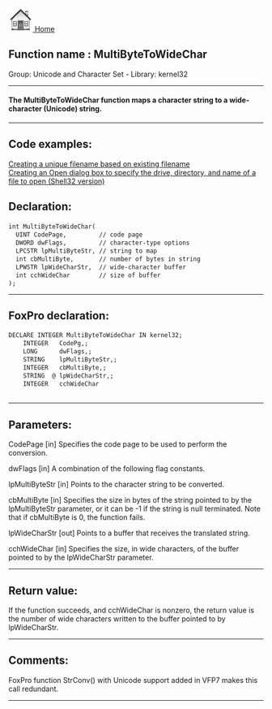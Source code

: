 [<img src="../../images/home.png"> Home ](https://github.com/VFPX/Win32API)  

## Function name : MultiByteToWideChar
Group: Unicode and Character Set - Library: kernel32    
***  


#### The MultiByteToWideChar function maps a character string to a wide-character (Unicode) string.
***  


## Code examples:
[Creating a unique filename based on existing filename](../../samples/sample_014.md)  
[Creating an Open dialog box to specify the drive, directory, and name of a file to open (Shell32 version)](../../samples/sample_365.md)  

## Declaration:
```foxpro  
int MultiByteToWideChar(
  UINT CodePage,         // code page
  DWORD dwFlags,         // character-type options
  LPCSTR lpMultiByteStr, // string to map
  int cbMultiByte,       // number of bytes in string
  LPWSTR lpWideCharStr,  // wide-character buffer
  int cchWideChar        // size of buffer
);  
```  
***  


## FoxPro declaration:
```foxpro  
DECLARE INTEGER MultiByteToWideChar IN kernel32;
	INTEGER   CodePg,;
	LONG      dwFlags,;
	STRING    lpMultiByteStr,;
	INTEGER   cbMultiByte,;
	STRING  @ lpWideCharStr,;
	INTEGER   cchWideChar
  
```  
***  


## Parameters:
CodePage 
[in] Specifies the code page to be used to perform the conversion.

dwFlags 
[in] A combination of the following flag constants. 

lpMultiByteStr 
[in] Points to the character string to be converted. 

cbMultiByte 
[in] Specifies the size in bytes of the string pointed to by the lpMultiByteStr parameter, or it can be -1 if the string is null terminated. Note that if cbMultiByte is 0, the function fails. 

lpWideCharStr 
[out] Points to a buffer that receives the translated string. 

cchWideChar 
[in] Specifies the size, in wide characters, of the buffer pointed to by the lpWideCharStr parameter.   
***  


## Return value:
If the function succeeds, and cchWideChar is nonzero, the return value is the number of wide characters written to the buffer pointed to by lpWideCharStr.   
***  


## Comments:
FoxPro function StrConv() with Unicode support added in VFP7 makes this call redundant.  
  
***  

